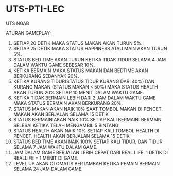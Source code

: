 # UTS-PTI-LEC
UTS NGAB

ATURAN GAMEPLAY:

1. SETIAP 20 DETIK MAKA STATUS MAKAN AKAN TURUN 5%.
2. SETIAP 25 DETIK MAKA STATUS HAPPINESS ATAU MAIN AKAN TURUN 5%.
3. STATUS BED TIME AKAN TURUN KETIKA TIDAK TIDUR SELAMA 4 JAM DALAM WAKTU GAME SEBESAR 10%.
4. KETIKA BERMAIN MAKA STATUS MAKAN DAN BEDTIME AKAN BERKURANG SEBANYAK 20%.
5. KETIKA KURANG TIDUR(STATUS TIDUR KURANG DARI 40%) DAN KURANG MAKAN (STATUS MAKAN < 50%) MAKA STATUS HEALTH AKAN TURUN 20% SETIAP 10 MENIT DALAM WAKTU GAME.
6. KETIKA TIDAK BERMAIN LEBIH DARI 2 JAM DALAM WAKTU GAME MAKA STATUS BERMAIN AKAN BERKURANG 20%.
7. STATUS MAKAN AKAN NAIK 10% SAAT TOMBOL MAKAN DI PENCET. MAKAN AKAN BERJALAN SELAMA 15 DETIK
8. STATUS BERMAIN AKAN NAIK 10% SETIAP KALI BERMAIN. BERMAIN SELESAI KETIKA TELAH MENGAMBIL 5 BINTANG. 
9. STATUS HEALTH AKAN NAIK 10% SETIAP KALI TOMBOL HEALTH DI PENCET. HEALTH AKAN BERJALAN SELAMA 15 DETIK
10. STATUS BED TIME AKAN NAIK 100% SETIAP KALI TIDUR, DAN TIDUR SELAMA 7 JAM WAKTU DALAM GAME.
11. JAM DALAM GAME BERJALAN LEBIH CEPAT DARI REAL LIFE. 1 DETIK DI REALLIFE = 1 MENIT DI GAME.
12. LEVEL UP AKAN OTOMATIS BERTAMBAH KETIKA PEMAIN BERMAIN SELAMA 24 JAM DALAM GAME.
